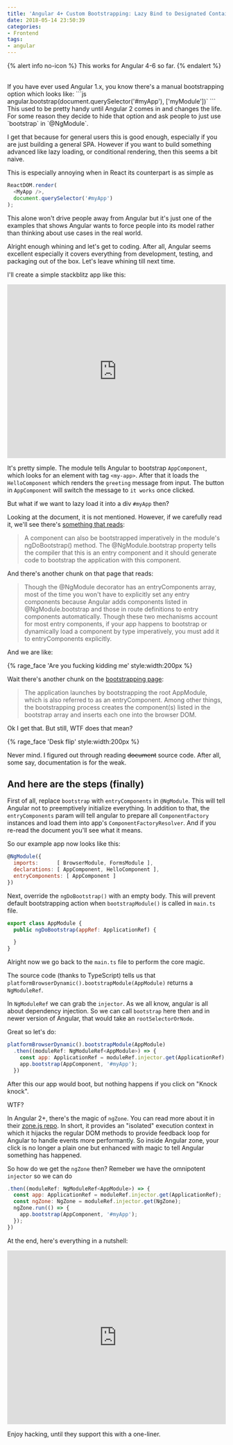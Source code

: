 ```yaml
---
title: 'Angular 4+ Custom Bootstrapping: Lazy Bind to Designated Container'
date: 2018-05-14 23:50:39
categories:
- Frontend
tags:
- angular
---
```


{% alert info no-icon %}
This works for Angular 4-6 so far.
{% endalert %}

<br>
If you have ever used Angular 1.x, you know there's a manual bootstrapping
option which looks like:
```js
angular.bootstrap(document.querySelector('#myApp'), ['myModule'])`
```
This used to be pretty handy until Angular 2 comes in and changes the life.
For some reason they decide to hide that option and ask people to just use
`bootstrap` in `@NgModule`.

I get that because for general users this is good enough,
especially if you are just building a general SPA.
However if you want to build something advanced like lazy loading,
or conditional rendering, then this seems a bit naive.

This is especially annoying when in React its counterpart is as simple as
```js
ReactDOM.render(     
  <MyApp />,
  document.querySelector('#myApp')
);
```

This alone won't drive people away from Angular but it's just one of the examples
that shows Angular wants to force people into its model rather than thinking about
use cases in the real world.

Alright enough whining and let's get to coding. After all, Angular seems excellent
especially it covers everything from development, testing, and packaging out of the box.
Let's leave whining till next time.

<!-- more -->

I'll create a simple stackblitz app like this:

<iframe style="border:none" width="100%" height="400px" src="https://stackblitz.com/edit/angular-qrrjaz?embed=1&file=src/app/app.component.ts"></iframe>

It's pretty simple. The module tells Angular to bootstrap `AppComponent`,
which looks for an element with tag `<my-app>`. After that it loads the
`HelloComponent` which renders the `greeting` message from input.
The button in `AppComponent` will switch the message to `it works` once clicked.

But what if we want to lazy load it into a div `#myApp` then?

Looking at the document, it is not mentioned. However, if we carefully read it, we'll
see there's [something that reads](https://angular.io/guide/entry-components#a-bootstrapped-entry-component):

> A component can also be bootstrapped imperatively in the module's ngDoBootstrap() method. The @NgModule.bootstrap property tells the compiler that this is an entry component and it should generate code to bootstrap the application with this component.

And there's another chunk on that page that reads:

> Though the @NgModule decorator has an entryComponents array, most of the time you won't have to explicitly set any entry components because Angular adds components listed in @NgModule.bootstrap and those in route definitions to entry components automatically. Though these two mechanisms account for most entry components, if your app happens to bootstrap or dynamically load a component by type imperatively, you must add it to entryComponents explicitly.

And we are like:

{% rage_face 'Are you fucking kidding me' style:width:200px %}

Wait there's another chunk on the [bootstrapping page](https://angular.io/guide/bootstrapping):

> The application launches by bootstrapping the root AppModule, which is also referred to as an entryComponent. Among other things, the bootstrapping process creates the component(s) listed in the bootstrap array and inserts each one into the browser DOM.

Ok I get that. But still, WTF does that mean?

{% rage_face 'Desk flip' style:width:200px %}

Never mind. I figured out through reading ~~document~~ source code. After all, some say,
documentation is for the weak.

## And here are the steps (finally)

First of all, replace `bootstrap` with `entryComponents` in `@NgModule`.
This will tell Angular not to preemptively initialize everything.
In addition to that, the `entryComponents` param will tell angular to prepare
all `ComponentFactory` instances and load them into app's `ComponentFactoryResolver`.
And if you re-read the document you'll see what it means.

So our example app now looks like this:

```js
@NgModule({
  imports:      [ BrowserModule, FormsModule ],
  declarations: [ AppComponent, HelloComponent ],
  entryComponents: [ AppComponent ]
})
```

Next, override the `ngDoBootstrap()` with an empty body.
This will prevent default bootstrapping action when `bootstrapModule()` is called
in `main.ts` file.

```js
export class AppModule {
  public ngDoBootstrap(appRef: ApplicationRef) {

  } 
}
```

Alright now we go back to the `main.ts` file to perform the core magic.

The source code (thanks to TypeScript) tells us that
`platformBrowserDynamic().bootstrapModule(AppModule)`
returns a `NgModuleRef`.

In `NgModuleRef` we can grab the `injector`. As we all know, angular is all about
dependency injection. So we can call `bootstrap` here then and in newer version of
Angular, that would take an `rootSelectorOrNode`.

Great so let's do:

```js
platformBrowserDynamic().bootstrapModule(AppModule)
  .then((moduleRef: NgModuleRef<AppModule>) => {
    const app: ApplicationRef = moduleRef.injector.get(ApplicationRef);
    app.bootstrap(AppComponent, '#myApp');
  })
```

After this our app would boot, but nothing happens if you click on "Knock knock".

WTF?

In Angular 2+, there's the magic of `ngZone`. You can read more about it in their
[zone.js repo](https://github.com/angular/zone.js/). In short, it provides an
"isolated" execution context in which it hijacks the regular DOM methods to provide
feedback loop for Angular to handle events more performantly. So inside Angular zone,
your click is no longer a plain one but enhanced with magic to tell Angular something
has happened.

So how do we get the `ngZone` then? Remeber we have the omnipotent `injector` so we
can do

```js
.then((moduleRef: NgModuleRef<AppModule>) => {
  const app: ApplicationRef = moduleRef.injector.get(ApplicationRef);
  const ngZone: NgZone = moduleRef.injector.get(NgZone);
  ngZone.run(() => {
    app.bootstrap(AppComponent, '#myApp');
  });
})
```

At the end, here's everything in a nutshell:

<iframe style="border:none" width="100%" height="400px" src="https://stackblitz.com/edit/angular-1cnxy4?embed=1&ctl=1&file=src/app/app.module.ts"></iframe>

Enjoy hacking, until they support this with a one-liner.
